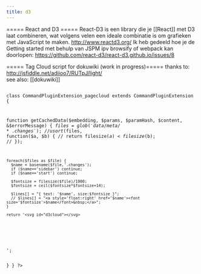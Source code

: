 ```yaml
---
title: d3
---
```


===== React and D3 =====
React-D3 is een library die je [[React]] met D3 laat combineren, wat volgens velen een ideale combinatie is om grafieken met JavaScript te maken. http://www.reactd3.org/
Ik heb gedeeld hoe je de Getting started met behulp van JSPM ipv browsify of webpack kan doorlopen:
https://github.com/react-d3/react-d3.github.io/issues/8 

===== Tag Cloud script for dokuwiki (work in progress)=====
thanks to: http://jsfiddle.net/adiioo7/RUTpJ/light/
\
see also: [[dokuwiki]]

<code php>
<?php

class CommandPluginExtension_pagecloud extends CommandPluginExtension {
  
  function getCachedData($embedding, $params, $paramHash, $content, &$errorMessage) {
    $files = glob('data/meta/*.changes');
    // usort($files, function($a, $b) {
    //     return filesize($a) < filesize($b);
    // });

    foreach($files as $file) {
      $name = basename($file,'.changes');
      if ($name=='sidebar') continue;
      if ($name=='start') continue;

      $fontsize = filesize($file)/1000;
      $fontsize = ceil($fontsize*$fontsize+14);
      
      $lines[] = "{ text: '$name', size:$fontsize }";
      // $lines[] = "<a style='float:right' href='$name'><font size='$fontsize'>$name</font>&nbsp;</a>";
    }

    return '<svg id="d3cloud"></svg>
<script src="http://d3js.org/d3.v3.min.js" charset="utf-8"></script>
<script src="https://jardindesconnaissances.googlecode.com/svn-history/r82/trunk/public/js/d3.layout.cloud.js" charset="utf-8"></script>

<script>
  var fill = d3.scale.category20();

  d3.layout.cloud().size([700, 1000])
  .words(['.join(',',$lines).'])
  .rotate(function() { return 0; }) // ~~(Math.random() * 2) * 90; })
  .font("Impact")
  .fontSize(function(d) { return d.size; })
  .on("end", draw)
  .start();

  function draw(words) {
    d3.select("#d3cloud") //.append("svg")
    .attr("width", 700)
    .attr("height", 1000)
    .append("g")
    .attr("transform", "translate(350,500)")
    .selectAll("text")
    .data(words)
    .enter().append("a")
    .attr("xlink:href", function(d) { return d.text; })
    .append("text")
    .style("font-size", function(d) { return d.size + "px"; })
    .style("font-family", "Impact")
    .style("fill", function(d, i) { return fill(i); })
    .attr("text-anchor", "middle")
    .attr("transform", function(d) {
      return "translate(" + [d.x, d.y] + ")rotate(" + d.rotate + ")";
    })
    .text(function(d) { return d.text; });
  }
</script>';
  }
}
?>
```
